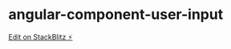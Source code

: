 # angular-component-user-input

[Edit on StackBlitz ⚡️](https://stackblitz.com/edit/angular-component-user-input)